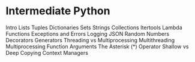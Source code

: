 # Intermediate Python

Intro
Lists
Tuples
Dictionaries
Sets
Strings
Collections
Itertools
Lambda Functions
Exceptions and Errors
Logging
JSON
Random Numbers
Decorators
Generators
Threading vs Multiprocessing
Multithreading
Multiprocessing
Function Arguments
The Asterisk (*) Operator
Shallow vs Deep Copying
Context Managers
